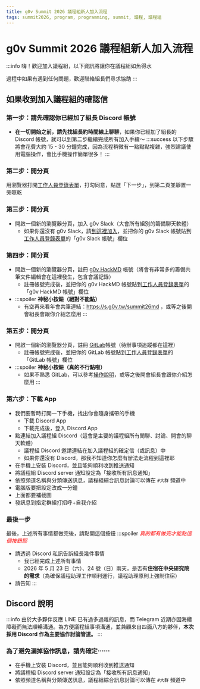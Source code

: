 ```yaml
---
title: g0v Summit 2026 議程組新人加入流程
tags: summit2026, program, programming, summit, 議程, 議程組
---
```


# g0v Summit 2026 議程組新人加入流程

:::info
嗨！歡迎加入議程組，以下資訊將讓你在議程組如魚得水

過程中如果有遇到任何問題，歡迎聯絡組長們尋求協助
:::

## 如果收到加入議程組的確認信
### 第一步：請先確認你已經加了組長 Discord 帳號
- **在一切開始之前，請先找組長約時間線上聊聊**，如果你已經加了組長的 Discord 帳號，就可以到第二步繼續完成所有加入手續～
:::success
以下步驟將會花費大約 15 - 30 分鐘完成，因為流程稍微有一點點點複雜，強烈建議使用電腦操作，會比手機操作簡單很多！
:::
### 第二步：開分頁
用瀏覽器打開[工作人員登錄表單](https://forms.gle/s2q2oWZhY3WZov1KA)，打勾同意，點選「下一步」，到第二頁並靜置一旁晾乾
### 第三步：開分頁
- 開啟一個新的瀏覽器分頁，加入 g0v Slack（大會所有組別的籌備聊天軟體）
    - 如果你還沒有 g0v Slack，請[到這裡加入](https://join.g0v.tw)，並把你的 g0v Slack 帳號貼到[工作人員登錄表單](https://forms.gle/s2q2oWZhY3WZov1KA)的「g0v Slack 帳號」欄位
### 第四步：開分頁
- 開啟一個新的瀏覽器分頁，註冊 [g0v HackMD](https://g0v.hackmd.io/) 帳號（將會有非常多的籌備共筆文件編輯會在這裡發生，包含會議記錄）
    - 註冊帳號完成後，並把你的 g0v HackMD 帳號貼到[工作人員登錄表單](https://forms.gle/s2q2oWZhY3WZov1KA)的「g0v HackMD 帳號」欄位
- :::spoiler __神秘小按鈕（絕對不能點）__
     - 有空再來看年會共筆連結：https://s.g0v.tw/summit26md ，或等之後開會組長會跟你介紹怎麼用
  :::
### 第五步：開分頁
- 開啟一個新的瀏覽器分頁，註冊 [GitLab](https://about.gitlab.com/)帳號（待辦事項追蹤都在這裡）
    - 註冊帳號完成後，並把你的 GitLab 帳號貼到[工作人員登錄表單](https://forms.gle/s2q2oWZhY3WZov1KA)的「GitLab 帳號」欄位
- :::spoiler __神秘小按鈕（真的不行點啦）__
     - 如果不熟悉 GitLab，可以參考[操作說明](https://g0v.hackmd.io/LaSFLboNTum2IjmzQ94G-Q?view)，或等之後開會組長會跟你介紹怎麼用
  :::
### 第六步：下載 App
- 我們要暫時打開一下手機，找出你會隨身攜帶的手機
    - 下載 Discord App
    - 下載完成後，登入 Discord App
- 點連結加入議程組 Discord（這會是主要的議程組所有閒聊、討論、開會的聊天軟體）
    - 議程組 Discord 邀請連結在加入議程組的確定信（或訊息）中
    - 如果你還沒有 Discord，那我不知道你怎麼有辦法走流程到這裡耶
- 在手機上安裝 Discord，並且能夠順利收到推送通知
- 將議程組 Discord server 通知設定為「接收所有訊息通知」
- 依照頻道名稱與分類傳送訊息，議程組綜合訊息討論可以傳在 `#大群` 頻道中
- 電腦版要把設定改成一分鐘
- 上面都要補截圖
- 發訊息到指定群組打招呼+自我介紹

### 最後一步
最後，上述所有事情都做完後，請點開這個按鈕
:::spoiler _<font color="#f00">真的都有做完才能點這個按鈕耶</font>_
- 請透過 Discord 私訊告訴組長幾件事情
    - 我已經完成上述所有事情
    - 2026 年 5 月 23 日（六）、24 號（日）兩天，是否有**住宿在中央研究院的需求**（為確保議程助理工作順利運行，議程助理原則上強制住宿）
- 請告知
:::

## Discord 說明

:::info
由於大多夥伴反應 LINE 已有過多過雜的訊息，而 Telegram 近期亦因海纜障礙而無法順暢溝通。為方便議程組事項溝通，並兼顧來自四面八方的夥伴，**本次採用 Discord 作為主要協作討論管道。**
:::

### 為了避免漏掉協作訊息，請先確定⋯⋯

- 在手機上安裝 Discord，並且能夠順利收到推送通知
- 將議程組 Discord server 通知設定為「接收所有訊息通知」
- 依照頻道名稱與分類傳送訊息，議程組綜合訊息討論可以傳在 `#大群` 頻道中